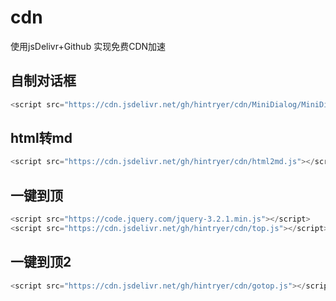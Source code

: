# cdn
使用jsDelivr+Github 实现免费CDN加速

## 自制对话框
```javascript
<script src="https://cdn.jsdelivr.net/gh/hintryer/cdn/MiniDialog/MiniDialog.js"></script>
```

## html转md
```javascript
<script src="https://cdn.jsdelivr.net/gh/hintryer/cdn/html2md.js"></script>
```
## 一键到顶
```javascript
<script src="https://code.jquery.com/jquery-3.2.1.min.js"></script>
<script src="https://cdn.jsdelivr.net/gh/hintryer/cdn/top.js"></script>
```
## 一键到顶2
```javascript
<script src="https://cdn.jsdelivr.net/gh/hintryer/cdn/gotop.js"></script>
```
